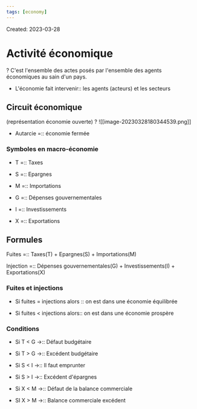 ```yaml
---
tags: [economy]
---
```

Created: 2023-03-28

# Activité économique
?
C'est l'ensemble des actes posés par l'ensemble des agents économiques au sain d'un pays.
<!--SR:!2024-04-20,34,130-->

- L'économie fait intervenir:: les agents (acteurs) et les secteurs
<!--SR:!2024-06-26,136,210-->

## Circuit économique
(représentation économie ouverte)
?
![[image-20230328180344539.png]]
<!--SR:!2024-06-29,83,210-->

- Autarcie =:: économie fermée
<!--SR:!2024-04-12,150,270-->

### Symboles en macro-économie
- T =:: Taxes
<!--SR:!2025-05-10,529,310-->
- S =:: Epargnes
<!--SR:!2025-09-09,613,310-->
- M =:: Importations
<!--SR:!2027-05-11,1168,350-->
- G =:: Dépenses gouvernementales
<!--SR:!2025-03-26,498,310-->
- I =:: Investissements
<!--SR:!2025-06-13,554,310-->
- X =:: Exportations
<!--SR:!2024-04-23,300,330-->

## Formules
Fuites =:: Taxes(T) + Epargnes(S) + Importations(M)
<!--SR:!2024-05-03,184,230-->
Injection =:: Dépenses gouvernementales(G) + Investissements(I) + Exportations(X)
<!--SR:!2024-07-06,116,201-->

### Fuites et injections
- Si fuites = injections alors :: on est dans une économie équilibrée
<!--SR:!2025-12-08,623,270-->
- Si fuites < injections alors:: on est dans une économie prospère
<!--SR:!2024-07-20,115,250-->

### Conditions
- Si T < G $\rightarrow$:: Défaut budgétaire
<!--SR:!2025-03-06,402,230-->
- Si T > G $\rightarrow$:: Excédent budgétaire
<!--SR:!2025-02-27,424,250-->
- Si S < I $\rightarrow$:: Il faut emprunter
<!--SR:!2024-06-04,244,230-->
- Si S > I $\rightarrow$:: Excédent d'épargnes
<!--SR:!2024-09-01,315,250-->
- Si X < M $\rightarrow$:: Défaut de la balance commerciale
<!--SR:!2024-10-19,344,250-->
- SI X > M $\rightarrow$:: Balance commerciale excédent
<!--SR:!2024-07-04,279,250-->